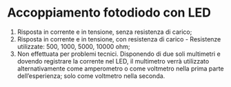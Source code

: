 # Accoppiamento fotodiodo con LED
1. Risposta in corrente e in tensione, senza resistenza di carico;
2. Risposta in corrente e in tensione, con resistenza di carico - Resistenze utilizzate: 500, 1000, 5000, 10000 ohm;
3. Non effettuata per problemi tecnici.
Disponendo di due soli multimetri e dovendo registrare la corrente nel LED, il multimetro verrà utilizzato alternativamente come amperometro o come voltmetro nella prima parte dell’esperienza; solo come voltmetro nella seconda.